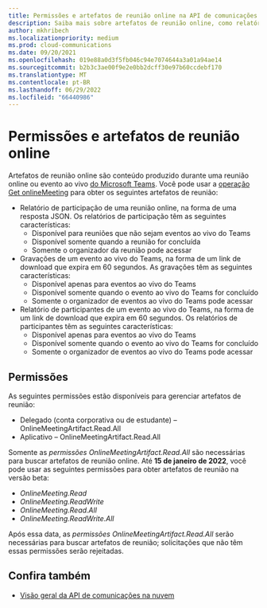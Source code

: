 ```yaml
---
title: Permissões e artefatos de reunião online na API de comunicações na nuvem
description: Saiba mais sobre artefatos de reunião online, como relatórios de participação e gravações, e as permissões necessárias para busca-los usando a API de comunicações na nuvem do Microsoft Graph.
author: mkhribech
ms.localizationpriority: medium
ms.prod: cloud-communications
ms.date: 09/20/2021
ms.openlocfilehash: 019e88a0d3f5fb046c94e7074644a3a01a94ae14
ms.sourcegitcommit: b2b3c3ae00f9e2e0bb2dcff30e97b60ccdebf170
ms.translationtype: MT
ms.contentlocale: pt-BR
ms.lasthandoff: 06/29/2022
ms.locfileid: "66440986"
---
```

# <a name="online-meeting-artifacts-and-permissions"></a>Permissões e artefatos de reunião online

Artefatos de reunião online são conteúdo produzido durante uma reunião online ou evento ao vivo [do Microsoft Teams](/microsoftteams/teams-live-events/what-are-teams-live-events). Você pode usar a [operação Get onlineMeeting](/graph/api/onlinemeeting-get) para obter os seguintes artefatos de reunião:

- Relatório de participação de uma reunião online, na forma de uma resposta JSON. Os relatórios de participação têm as seguintes características:
  - Disponível para reuniões que não sejam eventos ao vivo do Teams
  - Disponível somente quando a reunião for concluída
  - Somente o organizador da reunião pode acessar
- Gravações de um evento ao vivo do Teams, na forma de um link de download que expira em 60 segundos. As gravações têm as seguintes características:
  - Disponível apenas para eventos ao vivo do Teams
  - Disponível somente quando o evento ao vivo do Teams for concluído
  - Somente o organizador de eventos ao vivo do Teams pode acessar
- Relatório de participantes de um evento ao vivo do Teams, na forma de um link de download que expira em 60 segundos. Os relatórios de participantes têm as seguintes características:
  - Disponível apenas para eventos ao vivo do Teams
  - Disponível somente quando o evento ao vivo do Teams for concluído
  - Somente o organizador de eventos ao vivo do Teams pode acessar

## <a name="permissions"></a>Permissões

As seguintes permissões estão disponíveis para gerenciar artefatos de reunião:

- Delegado (conta corporativa ou de estudante) – OnlineMeetingArtifact.Read.All
- Aplicativo – OnlineMeetingArtifact.Read.All

Somente as _permissões OnlineMeetingArtifact.Read.All_ são necessárias para buscar artefatos de reunião online. Até **15 de janeiro de 2022**, você pode usar as seguintes permissões para obter artefatos de reunião na versão beta:

- _OnlineMeeting.Read_
- _OnlineMeeting.ReadWrite_
- _OnlineMeeting.Read.All_
- _OnlineMeeting.ReadWrite.All_

Após essa data, as _permissões OnlineMeetingArtifact.Read.All_ serão necessárias para buscar artefatos de reunião; solicitações que não têm essas permissões serão rejeitadas.

## <a name="see-also"></a>Confira também

- [Visão geral da API de comunicações na nuvem](cloud-communications-concept-overview.md)